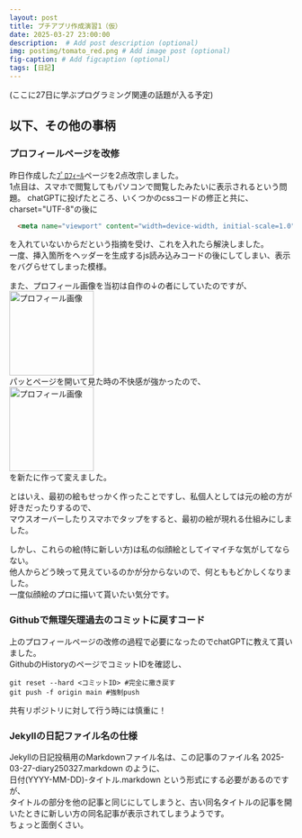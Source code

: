```yaml
---
layout: post
title: プチアプリ作成演習1（仮）
date: 2025-03-27 23:00:00
description:  # Add post description (optional)
img: postimg/tomato_red.png # Add image post (optional)
fig-caption: # Add figcaption (optional)
tags: [日記]
---
```


(ここに27日に学ぶプログラミング関連の話題が入る予定)

## 以下、その他の事柄
### プロフィールページを改修
昨日作成した[ﾌﾟﾛﾌｨｰﾙ](https://liqrase.github.io/cafe/profile "ﾌﾟﾛﾌｨｰﾙ")ページを2点改宗しました。<br>
1点目は、スマホで閲覧してもパソコンで閲覧したみたいに表示されるという問題。
chatGPTに投げたところ、いくつかのcssコードの修正と共に、
charset="UTF-8"の後に
```html
  <meta name="viewport" content="width=device-width, initial-scale=1.0">
```
を入れていないからだという指摘を受け、これを入れたら解決しました。<br>
一度、挿入箇所をヘッダーを生成するjs読み込みコードの後にしてしまい、表示をバグらせてしまった模様。

また、プロフィール画像を当初は自作の↓の者にしていたのですが、<br>
<img src="images/ligreen.png" alt="プロフィール画像" style="width: 150px; height: auto;"><br>
パッとページを開いて見た時の不快感が強かったので、<br>
<img src="images/ligreen2.png" alt="プロフィール画像" style="width: 150px; height: auto;"><br>
を新たに作って変えました。

とはいえ、最初の絵もせっかく作ったことですし、私個人としては元の絵の方が好きだったりするので、<br>
マウスオーバーしたりスマホでタップをすると、最初の絵が現れる仕組みにしました。

しかし、これらの絵(特に新しい方)は私の似顔絵としてイマイチな気がしてならない。<br>
他人からどう映って見えているのかが分からないので、何とももどかしくなりました。<br>
一度似顔絵のプロに描いて貰いたい気分です。

### Githubで無理矢理過去のコミットに戻すコード
上のプロフィールページの改修の過程で必要になったのでchatGPTに教えて貰いました。<br>
GithubのHistoryのページでコミットIDを確認し、
```git
git reset --hard <コミットID> #完全に撒き戻す
git push -f origin main #強制push
```
共有リポジトリに対して行う時には慎重に！

### Jekyllの日記ファイル名の仕様
Jekyllの日記投稿用のMarkdownファイル名は、この記事のファイル名 2025-03-27-diary250327.markdown のように、<br>
日付(YYYY-MM-DD)-タイトル.markdown という形式にする必要があるのですが、<br>
タイトルの部分を他の記事と同じにしてしまうと、古い同名タイトルの記事を開いたときに新しい方の同名記事が表示されてしまうようです。<br>
ちょっと面倒くさい。